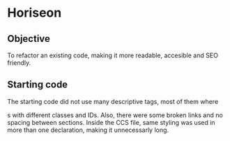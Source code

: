 # Horiseon

## Objective
To refactor an existing code, making it more readable, accesible and SEO friendly.

## Starting code
The starting code did not use many descriptive tags, most of them where <div>s with different classes and IDs. Also, there were some broken links and no spacing between sections. Inside the CCS file, same styling was used in more than one declaration, making it unnecessarly long.

